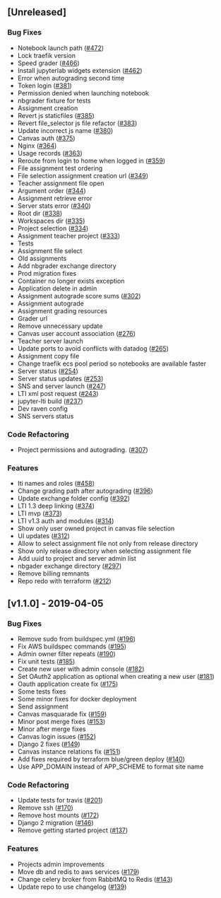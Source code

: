 <a name="unreleased"></a>
## [Unreleased]

### Bug Fixes
- Notebook launch path ([#472](https://github.com/illumidesk/illumidesk/issues/472))
- Lock traefik version
- Speed grader ([#466](https://github.com/illumidesk/illumidesk/issues/466))
- Install jupyterlab widgets extension ([#462](https://github.com/illumidesk/illumidesk/issues/462))
- Error when autograding second time
- Token login ([#381](https://github.com/illumidesk/illumidesk/issues/381))
- Permission denied when launching notebook
- nbgrader fixture for tests
- Assignment creation
- Revert js staticfiles ([#385](https://github.com/illumidesk/illumidesk/issues/385))
- Revert file_selector js file refactor ([#383](https://github.com/illumidesk/illumidesk/issues/383))
- Update incorrect js name ([#380](https://github.com/illumidesk/illumidesk/issues/380))
- Canvas auth ([#375](https://github.com/illumidesk/illumidesk/issues/375))
- Nginx ([#364](https://github.com/illumidesk/illumidesk/issues/364))
- Usage records ([#363](https://github.com/illumidesk/illumidesk/issues/363))
- Reroute from login to home when logged in ([#359](https://github.com/illumidesk/illumidesk/issues/359))
- File assignment test ordering
- File selection assignment creation url ([#349](https://github.com/illumidesk/illumidesk/issues/349))
- Teacher assignment file open
- Argument order ([#344](https://github.com/illumidesk/illumidesk/issues/344))
- Assignment retrieve error
- Server stats error ([#340](https://github.com/illumidesk/illumidesk/issues/340))
- Root dir ([#338](https://github.com/illumidesk/illumidesk/issues/338))
- Workspaces dir ([#335](https://github.com/illumidesk/illumidesk/issues/335))
- Project selection ([#334](https://github.com/illumidesk/illumidesk/issues/334))
- Assignment teacher project ([#333](https://github.com/illumidesk/illumidesk/issues/333))
- Tests
- Assignment file select
- Old assignments
- Add nbgrader exchange directory
- Prod migration fixes
- Container no longer exists exception
- Application delete in admin
- Assignment autograde score sums ([#302](https://github.com/illumidesk/illumidesk/issues/302))
- Assignment autograde
- Assignment grading resources
- Grader url
- Remove unnecessary update
- Canvas user account association  ([#276](https://github.com/illumidesk/illumidesk/issues/276))
- Teacher server launch
- Update ports to avoid conflicts with datadog ([#265](https://github.com/illumidesk/illumidesk/issues/265))
- Assignment copy file
- Change traefik ecs pool period so notebooks are available faster
- Server status ([#254](https://github.com/illumidesk/illumidesk/issues/254))
- Server status updates ([#253](https://github.com/illumidesk/illumidesk/issues/253))
- SNS and server launch ([#247](https://github.com/illumidesk/illumidesk/issues/247))
- LTI xml post request ([#243](https://github.com/illumidesk/illumidesk/issues/243))
- jupyter-lti build ([#237](https://github.com/illumidesk/illumidesk/issues/237))
- Dev raven config
- SNS servers status

### Code Refactoring
- Project permissions and autograding. ([#307](https://github.com/illumidesk/illumidesk/issues/307))

### Features
- lti names and roles ([#458](https://github.com/illumidesk/illumidesk/issues/458))
- Change grading path after autograding ([#396](https://github.com/illumidesk/illumidesk/issues/396))
- Update exchange folder config ([#392](https://github.com/illumidesk/illumidesk/issues/392))
- LTI 1.3 deep linking ([#374](https://github.com/illumidesk/illumidesk/issues/374))
- LTI mvp ([#373](https://github.com/illumidesk/illumidesk/issues/373))
- LTI v1.3 auth and modules ([#314](https://github.com/illumidesk/illumidesk/issues/314))
- Show only user owned project in canvas file selection
- UI updates ([#312](https://github.com/illumidesk/illumidesk/issues/312))
- Allow to select assignment file not only from release directory
- Show only release directory when selecting assignment file
- Add uuid to project and server admin list
- nbgader exchange directory ([#297](https://github.com/illumidesk/illumidesk/issues/297))
- Remove billing remnants
- Repo redo with terraform ([#212](https://github.com/illumidesk/illumidesk/issues/212))


<a name="v1.1.0"></a>
## [v1.1.0] - 2019-04-05

### Bug Fixes
- Remove sudo from buildspec.yml ([#196](https://github.com/illumidesk/illumidesk/issues/196))
- Fix AWS buildspec commands ([#195](https://github.com/illumidesk/illumidesk/issues/195))
- Admin owner filter repeats ([#190](https://github.com/illumidesk/illumidesk/issues/190))
- Fix unit tests ([#185](https://github.com/illumidesk/illumidesk/issues/185))
- Create new user with admin console ([#182](https://github.com/illumidesk/illumidesk/issues/182))
- Set OAuth2 application as optional when creating a new user ([#181](https://github.com/illumidesk/illumidesk/issues/181))
- Oauth application create fix ([#175](https://github.com/illumidesk/illumidesk/issues/175))
- Some tests fixes
- Some minor fixes for docker deployment
- Send assignment
- Canvas masquarade fix ([#159](https://github.com/illumidesk/illumidesk/issues/159))
- Minor post merge fixes ([#153](https://github.com/illumidesk/illumidesk/issues/153))
- Minor after merge fixes
- Canvas login issues ([#152](https://github.com/illumidesk/illumidesk/issues/152))
- Django 2 fixes ([#149](https://github.com/illumidesk/illumidesk/issues/149))
- Canvas instance relations fix ([#151](https://github.com/illumidesk/illumidesk/issues/151))
- Add fixes required by terraform blue/green deploy ([#140](https://github.com/illumidesk/illumidesk/issues/140))
- Use APP_DOMAIN instead of APP_SCHEME to format site name

### Code Refactoring
- Update tests for travis ([#201](https://github.com/illumidesk/illumidesk/issues/201))
- Remove ssh ([#170](https://github.com/illumidesk/illumidesk/issues/170))
- Remove host mounts ([#172](https://github.com/illumidesk/illumidesk/issues/172))
- Django 2 migration ([#146](https://github.com/illumidesk/illumidesk/issues/146))
- Remove getting started project ([#137](https://github.com/illumidesk/illumidesk/issues/137))

### Features
- Projects admin improvements
- Move db and redis to aws services ([#179](https://github.com/illumidesk/illumidesk/issues/179))
- Change celery broker from RabbitMQ to Redis ([#143](https://github.com/illumidesk/illumidesk/issues/143))
- Update repo to use changelog ([#139](https://github.com/illumidesk/illumidesk/issues/139))